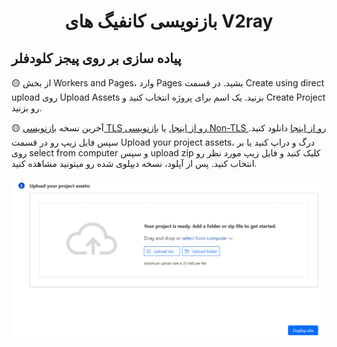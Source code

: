 <h1 align="center">
  بازنویسی کانفیگ های V2ray
</h1>

## پیاده سازی بر روی پیجز کلودفلر

🟡 از بخش Workers and Pages، وارد Pages بشید. در قسمت Create using direct upload روی Upload Assets بزنید. یک اسم برای پروژه انتخاب کنید و Create Project رو بزنید.
 
🟡 آخرین نسخه [بازنویسی TLS رو از اینجا](https://github.com/Surfboardv2ray/v2ray-refiner/releases/latest/download/tls_PAGES.zip), یا [بازنویسی Non-TLS رو از اینجا](https://github.com/Surfboardv2ray/v2ray-refiner/releases/latest/download/nontls_PAGES.zip) دانلود کنید. سپس فایل زیپ رو در قسمت Upload your project assets، درگ و دراپ کنید یا بر روی select from computer و سپس upload zip کلیک کنید و فایل زیپ مورد نظر رو انتخاب کنید. پس از آپلود، نسخه دیپلوی شده رو میتونید مشاهده کنید.


<p align="center">
  <img src="cf_pages.jpg" alt="html.jpg" width="600"/>
</p>
